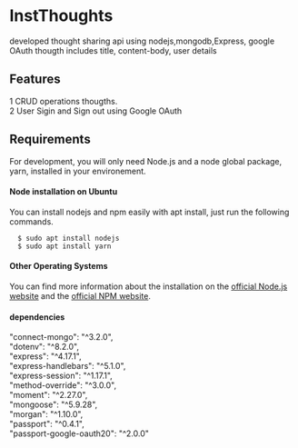 # InstThoughts
developed thought sharing api using nodejs,mongodb,Express, google OAuth
thougth includes title, content-body, user details

## Features
1 CRUD operations thougths. <br />
2 User Sigin and Sign out using Google OAuth<br />


## Requirements
For development, you will only need Node.js and a node global package, yarn, installed in your environement.

#### Node installation on Ubuntu

  You can install nodejs and npm easily with apt install, just run the following commands.

      $ sudo apt install nodejs
      $ sudo apt install yarn
      
#### Other Operating Systems
  You can find more information about the installation on the [official Node.js website](https://nodejs.org/) and the [official NPM website](https://npmjs.org/).

#### dependencies
"connect-mongo": "^3.2.0",<br />
"dotenv": "^8.2.0",<br />
"express": "^4.17.1",<br />
"express-handlebars": "^5.1.0",<br />
"express-session": "^1.17.1",<br />
"method-override": "^3.0.0",<br />
"moment": "^2.27.0",<br />
"mongoose": "^5.9.28",<br />
"morgan": "^1.10.0",<br />
"passport": "^0.4.1",<br />
"passport-google-oauth20": "^2.0.0"<br />
